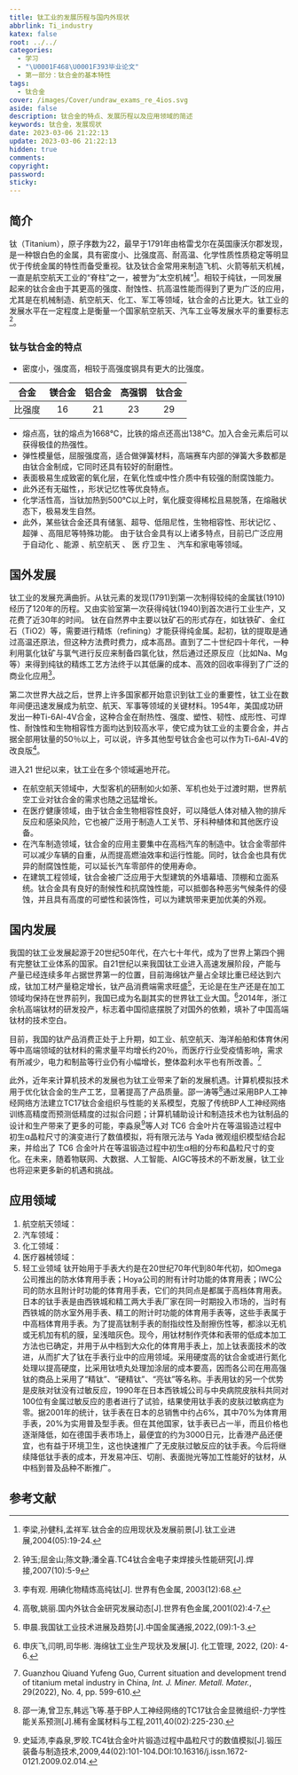```yaml
---
title: 钛工业的发展历程与国内外现状
abbrlink: Ti_industry
katex: false
root: ../../
categories:
  - 学习
  - "\U0001F468‍\U0001F393毕业论文"
  - 第一部分：钛合金的基本特性
tags:
  - 钛合金
cover: /images/Cover/undraw_exams_re_4ios.svg
aside: false
description: 钛合金的特点、发展历程以及应用领域的简述
keywords: 钛合金，发展现状
date: 2023-03-06 21:22:13
update: 2023-03-06 21:22:13
hidden: true
comments:
copyright:
password:
sticky:
---
```


## 简介

钛（Titanium），原子序数为22，最早于1791年由格雷戈尔在英国康沃尔郡发现，是一种银白色的金属，具有密度小、比强度高、耐高温、化学性质性质稳定等明显优于传统金属的特性而备受重视。钛及钛合金常用来制造飞机、火箭等航天机械，一直是航空航天工业的“脊柱”之一，被誉为“太空机械”[^3]。相较于纯钛，一同发展起来的钛合金由于其更高的强度、耐蚀性、抗高温性能而得到了更为广泛的应用，尤其是在机械制造、航空航天、化工、军工等领域，钛合金的占比更大。钛工业的发展水平在一定程度上是衡量一个国家航空航天、汽车工业等发展水平的重要标志[^4]。
### 钛与钛合金的特点
- 密度小，强度高，相较于高强度钢具有更大的比强度。

|  合金  | 镁合金 | 铝合金 | 高强钢 | 钛合金 |
|:------:|:------:|:------:|:------:|:------:|
| 比强度 |   16   |   21   |   23   |   29   |

- 熔点高，钛的熔点为1668℃，比铁的熔点还高出138℃。加入合金元素后可以获得极佳的热强性。
- 弹性模量低，屈服强度高，适合做弹簧材料，高端赛车内部的弹簧大多数都是由钛合金制成，它同时还具有较好的耐磨性。
- 表面极易生成致密的氧化层，在氧化性或中性介质中有较强的耐腐蚀能力。
- 此外还有无磁性，，形状记忆性等优良特点。
- 化学活性高，当钛加热到500℃以上时，氧化膜变得稀松且易脱落，在熔融状态下，极易发生自然。
- 此外，某些钛合金还具有储氢、超导、低阻尼性，生物相容性、形状记忆 、 超弹 、高阻尼等特殊功能。
由于钛合金具有以上诸多特点，目前已广泛应用于自动化 、能源 、航空航天 、 医
疗卫生 、 汽车和家电等领域。
## 国外发展
钛工业的发展充满曲折。从钛元素的发现(1791)到第一次制得较纯的金属钛(1910)经历了120年的历程。又由实验室第一次获得纯钛(1940)到首次进行工业生产，又花费了近30年的时间。
钛在自然界中主要以钛矿石的形式存在，如钛铁矿、金红石（TiO2）等，需要进行精炼（refining）才能获得纯金属。起初，钛的提取是通过高温还原法，但这种方法费时费力，成本高昂。直到了二十世纪四十年代，一种利用氯化钛矿与氯气进行反应来制备四氯化钛，然后通过还原反应（比如Na、Mg等）来得到纯钛的精炼工艺方法终于以其低廉的成本、高效的回收率得到了广泛的商业化应用[^1]。

第二次世界大战之后，世界上许多国家都开始意识到钛工业的重要性，钛工业在数年间便迅速发展成为航空、航天、军事等领域的关键材料。1954年，美国成功研发出一种Ti-6Al-4V合金，这种合金在耐热性、强度、塑性、韧性、成形性、可焊性、耐蚀性和生物相容性方面均达到较高水平，使它成为钛工业的主要合金，并占据全部用钛量的50％以上，可以说，许多其他型号钛合金也可以作为Ti-6Al-4V的改良版[^5]。

进入21 世纪以来，钛工业在多个领域遍地开花。
* 在航空航天领域中，大型客机的研制如火如荼、军机也处于过渡时期，世界航空工业对钛合金的需求也随之迅猛增长。
* 在医疗健康领域，由于钛合金生物相容性良好，可以降低人体对植入物的排斥反应和感染风险，它也被广泛用于制造人工关节、牙科种植体和其他医疗设备。
* 在汽车制造领域，钛合金的应用主要集中在高档汽车的制造中。钛合金零部件可以减少车辆的自重，从而提高燃油效率和运行性能。同时，钛合金也具有优异的耐腐蚀性能，可以延长汽车零部件的使用寿命。
* 在建筑工程领域，钛合金被广泛应用于大型建筑的外墙幕墙、顶棚和立面系统。钛合金具有良好的耐候性和抗腐蚀性能，可以抵御各种恶劣气候条件的侵蚀，并且具有高度的可塑性和装饰性，可以为建筑带来更加优美的外观。

## 国内发展
我国的钛工业发展起源于20世纪50年代，在六七十年代，成为了世界上第四个拥有完整钛工业体系的国家。自21世纪以来我国钛工业进入高速发展阶段，产能与产量已经连续多年占据世界第一的位置，目前海绵钛产量占全球比重已经达到六成，钛加工材产量稳定增长，钛产品消费端需求旺盛[^6]，无论是在生产还是在加工领域均保持在世界前列，我国已成为名副其实的世界钛工业大国。[^2]2014年，浙江余杭高端钛材的研发投产，标志着中国彻底摆脱了对国外的依赖，填补了中国高端钛材的技术空白。

目前，我国的钛产品消费正处于上升期，如工业、航空航天、海洋船舶和体育休闲等中高端领域的钛材料的需求量平均增长约20％，而医疗行业受疫情影响，需求有所减少，电力和制盐等行业仍有小幅增长，整体盈利水平也有所改善。[^9]

此外，近年来计算机技术的发展也为钛工业带来了新的发展机遇。计算机模拟技术用于优化钛合金的生产工艺，显著提高了产品质量。邵一涛等[^7]通过采用BP人工神经网络方法建立TC17钛合金组织与性能的关系模型，克服了传统BP人工神经网络训练高精度而预测低精度的过拟合问题；计算机辅助设计和制造技术也为钛制品的设计和生产带来了更多的可能，李淼泉[^8]等人对 TC6 合金叶片在等温锻造过程中初生α晶粒尺寸的演变进行了数值模拟，将有限元法与 Yada 微观组织模型结合起来，并给出了 TC6 合金叶片在等温锻造过程中初生α相的分布和晶粒尺寸的变化。在未来，随着物联网、大数据、人工智能、AIGC等技术的不断发展，钛工业也将迎来更多新的机遇和挑战。


## 应用领域
1. 航空航天领域：
2. 汽车领域：
3. 化工领域：
4. 医疗器械领域：
5. 轻工业领域
钛开始用于手表大约是在20世纪70年代到80年代初，如Omega公司推出的防水体育用手表；Hoya公司的附有计时功能的体育用表；IWC公司的防水且附计时功能的体育用手表，它们的共同点是都属于高档体育用表。日本的钛手表是由西铁城和精工两大手表厂家在同一时期投入市场的，当时有西铁城的防水室外用手表、精工的附计时功能的体育用手表等，这些手表属于中高档体育用手表。为了提高钛制手表的耐指纹性及耐擦伤性等，都涂以无机或无机加有机的膜，呈浅暗灰色。现今，用钛材制作壳体和表带的低成本加工方法也已确定，并用于从中档到大众化的体育用手表上，加上钛表面技术的改进，从而扩大了钛在手表行业中的应用领域。采用硬度高的钛合金或进行氮化处理以提高硬度，比采用钛喷丸处理加涂层的成本要高，因而各公司在用高强钛的商品上采用了“精钛”、“硬精钛”、“亮钛”等名称。手表用钛的另一个优势是皮肤对钛没有过敏反应，1990年在日本西铁城公司与中央病院皮肤科共同对100位有金属过敏反应的患者进行了试验，结果使用钛手表的皮肤过敏病症为零。据2001年的统计，钛手表在日本的总销售中约占6%，其中70%为体育用手表，20%为实用普及型手表。但在其他国家，钛手表已占一半，而且价格也逐渐降低，如在德国手表市场上，最便宜的约为3000日元，比香港产品还便宜，也有益于环境卫生，这也快速推广了无皮肤过敏反应的钛手表。今后将继续降低钛手表的成本，开发易冲压、切削、表面抛光等加工性能好的钛材，从中档到普及品种不断推广。

## 参考文献
[^1]:李有观. 用碘化物精炼高纯钛[J]. 世界有色金属, 2003(12):68.
[^2]: 申庆飞,闫明,司华彬. 海绵钛工业生产现状及发展[J]. 化工管理, 2022, (20): 4-6.
[^3]: 李梁,孙健科,孟祥军.钛合金的应用现状及发展前景[J].钛工业进展,2004(05):19-24.
[^4]: 钟玉;屈金山;陈文静;潘全喜.TC4钛合金电子束焊接头性能研究[J].焊接,2007(10):5-9
[^5]: 高敬,姚丽.国内外钛合金研究发展动态[J].世界有色金属,2001(02):4-7.
[^6]: 申晨.我国钛工业技术进展及趋势[J].中国金属通报,2022,(09):1-3. 
[^7]: 邵一涛,曾卫东,韩远飞等.基于BP人工神经网络的TC17钛合金显微组织-力学性能关系预测[J].稀有金属材料与工程,2011,40(02):225-230.
[^8]: 史延沛,李淼泉,罗皎.TC4钛合金叶片锻造过程中晶粒尺寸的数值模拟[J].锻压装备与制造技术,2009,44(02):101-104.DOI:10.16316/j.issn.1672-0121.2009.02.014.
[^9]: Guanzhou Qiuand Yufeng Guo, Current situation and development trend of titanium metal industry in China, _Int. J. Miner. Metall. Mater._, 29(2022), No. 4, pp. 599-610.